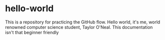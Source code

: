 # hello-world
This is a repository for practicing the GitHub flow.
Hello world, it's me, world renowned computer science student, Taylor O'Neal.
This documentation isn't that beginner friendly